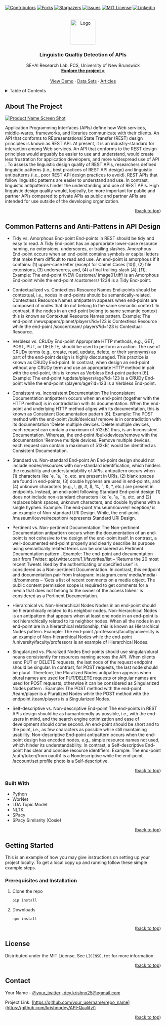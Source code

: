 <a name="readme-top"></a>
<!--
*** Thanks for checking out the Best-README-Template. If you have a suggestion
*** that would make this better, please fork the repo and create a pull request
*** or simply open an issue with the tag "enhancement".
*** Don't forget to give the project a star!
*** Thanks again! Now go create something AMAZING! :D
-->



<!-- PROJECT SHIELDS -->
<!--
*** I'm using markdown "reference style" links for readability.
*** Reference links are enclosed in brackets [ ] instead of parentheses ( ).
*** See the bottom of this document for the declaration of the reference variables
*** for contributors-url, forks-url, etc. This is an optional, concise syntax you may use.
*** https://www.markdownguide.org/basic-syntax/#reference-style-links
-->
[![Contributors][contributors-shield]][contributors-url]
[![Forks][forks-shield]][forks-url]
[![Stargazers][stars-shield]][stars-url]
[![Issues][issues-shield]][issues-url]
[![MIT License][license-shield]][license-url]
[![LinkedIn][linkedin-shield]][linkedin-url]



<!-- PROJECT LOGO -->
<br />
<div align="center">
  <a href="https://github.com/othneildrew/Best-README-Template">
    <img src="images/logo.png" alt="Logo" width="80" height="80">
  </a>

  <h3 align="center">Linguistic Qualtiy Detection of APIs</h3>

  <p align="center">
    SE+AI Research Lab, FCS, University of New Brunswick
    <br />
    <a href=""><strong>Explore the project »</strong></a>
    <br />
    <br />
    <a href="https://github.com/othneildrew/Best-README-Template">View Demo</a>
    ·
    <a href="https://github.com/othneildrew/Best-README-Template/issues">Data Sets</a>
    ·
    <a href="https://github.com/othneildrew/Best-README-Template/issues">Articles</a>
  </p>
</div>



<!-- TABLE OF CONTENTS -->
<details>
  <summary>Table of Contents</summary>
  <ol>
    <li>
      <a href="#about-the-project">About The Project</a>
      <ul>
        <li><a href="#built-with">Built With</a></li>
      </ul>
    </li>
    <li>
      <a href="#getting-started">Getting Started</a>
      <ul>
        <li><a href="#prerequisites">Prerequisites</a></li>
        <li><a href="#installation">Installation</a></li>
      </ul>
    </li>
    <li><a href="#usage">Usage</a></li>
    <li><a href="#roadmap">Roadmap</a></li>
    <li><a href="#contributing">Contributing</a></li>
    <li><a href="#license">License</a></li>
    <li><a href="#contact">Contact</a></li>
    <li><a href="#acknowledgments">Acknowledgments</a></li>
  </ol>
</details>



<!-- ABOUT THE PROJECT -->
## About The Project

[![Product Name Screen Shot][product-screenshot]](https://example.com)

Application Programming Interfaces (APIs) define how Web services, middle-wares, frameworks, and libraries communicate with their clients. An API that conforms to REpresentational State Transfer (REST) design principles is known as REST API. At present, it is an industry-standard for interaction among Web services. An API that conforms to the REST design principles would arguably be easier to use and understand, would create less frustration for application developers, and more widespread use of API . To assess the linguistic design quality of REST APIs, researchers defined linguistic patterns (i.e., best practices of REST API design) and linguistic antipatterns (i.e., poor REST API design practices to avoid). REST APIs that follow linguistic patterns are easier to understand and use. In contrast, linguistic antipatterns hinder the understanding and use of REST APIs. High linguistic design quality would, logically, be more important for public and partner APIs compared to private APIs as public and partner APIs are intended for use outside of the developing organization.


<p align="right">(<a href="#readme-top">back to top</a>)</p>



<!-- Patterns and Anti-Patterns -->
## Common Patterns and Anti-Pattens in API Design

* Tidy vs. Amorphous End-point End-points in REST should be tidy and easy to read. A Tidy End-point has an appropriate lower-case resource naming, no extensions, underscores, or trailing slashes. Amorphous End-point occurs when an end-point contains symbols or capital letters that make them difficult to read and use. An end-point is amorphous if it contains: (1) upper-case letter (except for Camel Cases [10]), (2) file extensions, (3) underscores, and, (4) a final trailing-slash [4], [11]. Example: The end-point /NEW Customer/ image01.tiff/ is an Amorphous End-point while the end-point /customers/ 1234 is a Tidy End-point.

* Contextualized vs. Contextless Resource Names End-points should be contextual, i.e., nodes in end-points should be semantically-related. Contextless Resource Names antipattern appears when end-points are composed of nodes that do not belong to the same semantic context. In contrast, if the nodes in an end-point belong to same semantic context this is known as Contextual Resource Names pattern. Example: The end-point /newspapers/planet/players?id=123 is Contextless Resource while the end-point /soccer/team/ players?id=123 is Contextual Resource. 

* Verbless vs. CRUDy End-point Appropriate HTTP methods, e.g., GET, POST, PUT, or DELETE, should be used to perform an action. The use of CRUDy terms (e.g., create, read, update, delete, or their synonyms) as part of the end-point design is highly discouraged. This practice is known as CRUDy End-point. In contrast, when design an end-point without any CRUDy term and use an appropriate HTTP method in pair with the end-point, this is known as Verbless End-point pattern [6]. Example: The end-point /update/players/age?id=123 is a CRUDy End-point while the end-point /players/age?id=123 is a Verbless End-point. 

* Consistent vs. Inconsistent Documentation The Inconsistent Documentation antipattern occurs when an end-point (together with the HTTP method) is in contradiction with its documentation. When the end-point and underlying HTTP method aligns with its documentation, this is known as Consistent Documentation pattern [6]. Example: The POST method with the end-point /bulk/devices/ remove is in contradiction with its documentation ’Delete multiple devices. Delete multiple devices, each request can contain a maximum of 512kB’, thus, is an Inconsistent Documentation. Whereas, the end-point /bulk/devices/remove with the documentation ’Remove multiple devices. Remove multiple devices, each request can contain a maximum of 512kB’, would be identified as Consistent Documentation. 

* Standard vs. Non-standard End-point An End-point design should not include nodes/resources with non-standard identification, which hinders the reusability and understandability of APIs. antipattern occurs when (1) characters like ´e, ˚a, ¨o, etc. are present in URIs, (2) blank spaces are found in end-points, (3) double hyphens are used in end-points, and (4) unknown characters (e.g., !, @, #, $, %, ˆ, &, *, etc.) are present in endpoints. Instead, an end-point following Standard End-point design (1) does not include non-standard characters like ´e, ˚a, ¨o, etc. and (2) replaces blank spaces, unknown characters, and double hyphens with a single hyphen. Example: The end-point /museum/louvre/r´eception/ is an example of Non-standard URI Design. While, the end-point /museum/louvre/reception/ represents Standard URI Design. 

* Pertinent vs. Non-pertinent Documentation The Non-pertinent Documentation antipattern occurs when the documentation of an end-point is not cohesive to the design of the end-point itself. In contrast, a well-documented end-point properly and clearly describe its purpose using semantically related terms can be considered as Pertinent Documentation pattern . Example: The end-point and documentation pair from Twitter: api.twitter.com/1.1/favorites/list – ‘Returns the 20 most recent Tweets liked by the authenticating or specified user’ is considered as a Non-pertinent Documentation. In contrast, this endpoint and documentation pair from Instagram: instagram.com/ media/media-id/comments – ‘Gets a list of recent comments on a media object. The public content permission scope is required to get comments for a media that does not belong to the owner of the access token.’ is considered as a Pertinent Documentation. 

* Hierarchical vs. Non-hierarchical Nodes Nodes in an end-point should be hierarchically related to its neighbor nodes. Non-hierarchical Nodes is an antipattern that appears when at least one node in an end-point is not hierarchically related to its neighbor nodes. When all the nodes in an end-point are in a hierarchical relationship, this is known as Hierarchical Nodes pattern. Example: The end-point /professors/faculty/university is an example of Non-hierarchical Nodes while the end-point /university/faculty/professors is an example of Hierarchical Nodes. 

* Singularized vs. Pluralized Nodes End-points should use singular/plural nouns consistently for resources naming across the API. When clients send PUT or DELETE requests, the last node of the request endpoint should be singular. In contrast, for POST requests, the last node should be plural. Therefore, the Pluralized Nodes antipattern appears when plural names are used for PUT/DELETE requests or singular names are used for POST requests, otherwise it can be considered as Singularized Nodes pattern . Example: The POST method with the end-point /team/player is a Pluralized Nodes while the POST method with the endpoint /team/players is a Singularized Nodes. 

* Self-descriptive vs. Non-descriptive End-point The end-points in REST APIs design should be as humanfriendly as possible, i.e., with the end-users in mind, and the search engine optimization and ease of development should come second. An end-point should be short and to the point, i.e., as few characters as possible while still maintaining usability. Non-descriptive End-point antipattern occurs when the end-point design has encoded nodes, e.g., simple resource names not used, which hinder its understandability. In contrast, a Self-descriptive End-point has clear and concise resource identifiers. Example: The end-point /auth/token/from oauth1 is a Nondescriptive while the end-point /account/set profile photo is a Self-descriptive.


<p align="right">(<a href="#readme-top">back to top</a>)</p>



### Built With



* Python
* WorNet
* LDA Topic Model
* NLTK
* SPacy
* SPacy Similarity (Cosie)

<p align="right">(<a href="#readme-top">back to top</a>)</p>



<!-- GETTING STARTED -->
## Getting Started

This is an example of how you may give instructions on setting up your project locally.
To get a local copy up and running follow these simple example steps.





### Prerequisites and Installation




1. Clone the repo
   ```sh
   pip install 
   ```
2. Downloads
   ```sh
   npm install
   ```

 

<p align="right">(<a href="#readme-top">back to top</a>)</p>




<!-- LICENSE -->
## License

Distributed under the MIT License. See `LICENSE.txt` for more information.

<p align="right">(<a href="#readme-top">back to top</a>)</p>



<!-- CONTACT -->
## Contact

Your Name - [@your_twitter](https://twitter.com/krishnodey_) -dey.krishno25@egmail.com

Project Link: [https://github.com/your_username/repo_name](https://github.com/krishnodey/API-Quality/)

<p align="right">(<a href="#readme-top">back to top</a>)</p>






<!-- MARKDOWN LINKS & IMAGES -->
<!-- https://www.markdownguide.org/basic-syntax/#reference-style-links -->
[contributors-shield]: https://img.shields.io/github/contributors/othneildrew/Best-README-Template.svg?style=for-the-badge
[contributors-url]: https://github.com/othneildrew/Best-README-Template/graphs/contributors
[forks-shield]: https://img.shields.io/github/forks/othneildrew/Best-README-Template.svg?style=for-the-badge
[forks-url]: https://github.com/othneildrew/Best-README-Template/network/members
[stars-shield]: https://img.shields.io/github/stars/othneildrew/Best-README-Template.svg?style=for-the-badge
[stars-url]: https://github.com/othneildrew/Best-README-Template/stargazers
[issues-shield]: https://img.shields.io/github/issues/othneildrew/Best-README-Template.svg?style=for-the-badge
[issues-url]: https://github.com/othneildrew/Best-README-Template/issues
[license-shield]: https://img.shields.io/github/license/othneildrew/Best-README-Template.svg?style=for-the-badge
[license-url]: https://github.com/othneildrew/Best-README-Template/blob/master/LICENSE.txt
[linkedin-shield]: https://img.shields.io/badge/-LinkedIn-black.svg?style=for-the-badge&logo=linkedin&colorB=555
[linkedin-url]: https://linkedin.com/in/othneildrew
[product-screenshot]: images/screenshot.png
[Next.js]: https://img.shields.io/badge/next.js-000000?style=for-the-badge&logo=nextdotjs&logoColor=white
[Next-url]: https://nextjs.org/
[React.js]: https://img.shields.io/badge/React-20232A?style=for-the-badge&logo=react&logoColor=61DAFB
[React-url]: https://reactjs.org/
[Vue.js]: https://img.shields.io/badge/Vue.js-35495E?style=for-the-badge&logo=vuedotjs&logoColor=4FC08D
[Vue-url]: https://vuejs.org/
[Angular.io]: https://img.shields.io/badge/Angular-DD0031?style=for-the-badge&logo=angular&logoColor=white
[Angular-url]: https://angular.io/
[Svelte.dev]: https://img.shields.io/badge/Svelte-4A4A55?style=for-the-badge&logo=svelte&logoColor=FF3E00
[Svelte-url]: https://svelte.dev/
[Laravel.com]: https://img.shields.io/badge/Laravel-FF2D20?style=for-the-badge&logo=laravel&logoColor=white
[Laravel-url]: https://laravel.com
[Bootstrap.com]: https://img.shields.io/badge/Bootstrap-563D7C?style=for-the-badge&logo=bootstrap&logoColor=white
[Bootstrap-url]: https://getbootstrap.com
[JQuery.com]: https://img.shields.io/badge/jQuery-0769AD?style=for-the-badge&logo=jquery&logoColor=white
[JQuery-url]: https://jquery.com 
